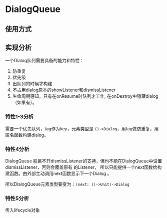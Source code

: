 # DialogQueue

## 使用方式

## 实现分析

一个Dialog队列需要具备的能力和特性：

1. 防重复
2. 优先级
3. 出队列的时候才构建
4. 不占用dialog原本的showListener和dismissListener
5. 生命周期感知，只有在onResume时队列才工作, 在onDestroy中隐藏dialog（如果有）。

### 特性1-3分析

需要一个优先队列，tag作为key，元素类型是 `()->Dialog`，用tag做防重复，用匿名函数构建dialog。

### 特性4分析 

DialogQueue 脱离不开dismissListener的支持，但也不能在DialogQueue中设置dismissListener，否则会覆盖原有
的Listener， 所以只能提供一个next函数给构建函数。由外部主动调用next函数显示下一个Dialog 。

所以DialogQueue元素类型要变为：`(next: ()->Unit)->Dialog`

### 特性5分析

传入lifecycle对象